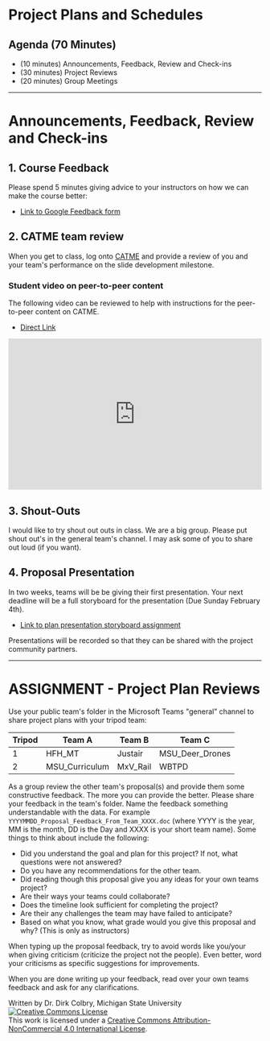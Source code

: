 # Project Plans and Schedules


## Agenda (70 Minutes)

- (10 minutes) Announcements, Feedback, Review and Check-ins
- (30 minutes) Project Reviews
- (20 minutes) Group Meetings


----

# Announcements, Feedback, Review and Check-ins

## 1. Course Feedback

Please spend 5 minutes giving advice to your instructors on how we can make the course better:

* [Link to Google Feedback form](https://docs.google.com/forms/d/e/1FAIpQLScmCB8ScZIcAt9C8He1cUJShewG83RB0O_hRXShOzRzLXyG2w/viewform?usp=dialog)



## 2. CATME team review

When you get to class, log onto [CATME](http://catme.org) and provide a review of you and your team's performance on the slide development milestone.

### Student video on peer-to-peer content
The following video can be reviewed to help with instructions for the peer-to-peer content on CATME.

- [Direct Link](https://www.youtube.com/watch?v=TBWQrieed5o)





<iframe
    width="100%"
    height="300"
    src="https://www.youtube.com/embed/TBWQrieed5o?cc_load_policy=True"
    frameborder="0"
    allowfullscreen

></iframe>




## 3. Shout-Outs

I would like to try shout out outs in class. We are a big group. Please put shout out's in the general team's channel.  I may ask some of you to share out loud (if you want). 

## 4. Proposal Presentation

In two weeks, teams will be be giving their first presentation.  Your next deadline will be a full storyboard for the presentation (Due Sunday February 4th). 

- [Link to plan presentation storyboard assignment](0921-MILESTONE_Plan_Video_Storyboard)

Presentations will be recorded so that they can be shared with the project community partners.  

---

# ASSIGNMENT - Project Plan Reviews

Use your public team's folder in the Microsoft Teams "general" channel to share project plans with your tripod team:

| Tripod | Team A | Team B | Team C |
|--------|--------|--------|--------|
| 1 | HFH_MT | Justair | MSU_Deer_Drones |
| 2 | MSU_Curriculum | MxV_Rail | WBTPD |

As a group review the other team's proposal(s) and provide them some constructive feedback.  The more you can provide the better.  Please share your feedback in the team's folder.  Name the feedback something understandable with the data. For example ```YYYYMMDD_Proposal_Feedback_From_Team_XXXX.doc``` (where YYYY is the year, MM is the month, DD is the Day and XXXX is your short team name). Some things to think about include the following:

- Did you understand the goal and plan for this project? If not, what questions were not answered?
- Do you have any recommendations for the other team.
- Did reading though this proposal give you any ideas for your own teams project?
- Are their ways your teams could collaborate?
- Does the timeline look sufficient for completing the project?
- Are their any challenges the team may have failed to anticipate?
- Based on what you know, what grade would you give this proposal and why? (This is only as instructors)

When typing up the proposal feedback, try to avoid words like you/your when giving criticism (criticize the project not the people). Even better, word your criticisms as specific suggestions for improvements.  

When you are done writing up your feedback, read over your own teams feedback and ask for any clarifications. 

Written by Dr. Dirk Colbry, Michigan State University
<a rel="license" href="http://creativecommons.org/licenses/by-nc/4.0/"><img alt="Creative Commons License" style="border-width:0" src="https://i.creativecommons.org/l/by-nc/4.0/88x31.png" /></a><br />This work is licensed under a <a rel="license" href="http://creativecommons.org/licenses/by-nc/4.0/">Creative Commons Attribution-NonCommercial 4.0 International License</a>.
